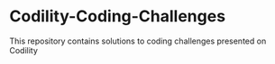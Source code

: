 # Codility-Coding-Challenges
This repository contains solutions to coding challenges presented on Codility
